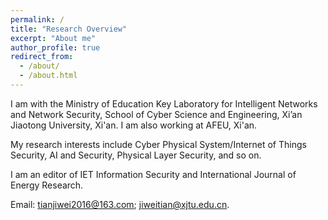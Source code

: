 ```yaml
---
permalink: /
title: "Research Overview"
excerpt: "About me"
author_profile: true
redirect_from: 
  - /about/
  - /about.html
---
```


I am with the Ministry of Education Key Laboratory for Intelligent Networks and Network Security, School of Cyber Science and Engineering, Xi’an Jiaotong University, Xi'an. I am also working at AFEU, Xi'an. 

My research interests include Cyber Physical System/Internet of Things Security, AI and Security, Physical Layer Security, and so on. 

I am an editor of IET Information Security and International Journal of Energy Research. 

Email: tianjiwei2016@163.com; jiweitian@xjtu.edu.cn.
